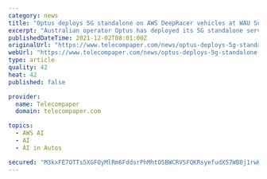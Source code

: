 ```yaml
---
category: news
title: "Optus deploys 5G standalone on AWS DeepRacer vehicles at WAU Super-Fast 5 e-racing event"
excerpt: "Australian operator Optus has deployed its 5G standalone service on AWS DeepRacer vehicles at the track in Bathurst with Walkinshaw Andretti United and AWS. Lead driver from Walkinshaw Andretti United (WAU),"
publishedDateTime: 2021-12-02T08:01:00Z
originalUrl: "https://www.telecompaper.com/news/optus-deploys-5g-standalone-on-aws-deepracer-vehicles-at-wau-super-fast-5-e-racing-event--1406273"
webUrl: "https://www.telecompaper.com/news/optus-deploys-5g-standalone-on-aws-deepracer-vehicles-at-wau-super-fast-5-e-racing-event--1406273"
type: article
quality: 42
heat: 42
published: false

provider:
  name: Telecompaper
  domain: telecompaper.com

topics:
  - AWS AI
  - AI
  - AI in Autos

secured: "M3kxFE7OTTs5XGFOyMlRm6FddsrPhMhtO5BWCRVSFQKRsyefudX57WB0j1rwKiFMPiEkMf86QPC0U/vWgmnhB41Ff3tXRs78RAkTQLF6kIXoiOlY0XXeKJC2Us16Ev/XVCyDNEMwOjqEXZS3qMSWuHARpdBUUxAohFZlEb6FSJnv+TnTzupkI9RyI8EXQOPqXzNd0YSw7y5f8i0YOPbU/uxI4xbsdbVFDvLUm7i9y9hjIOTTA2Gb6Bitn83S8iU2nhgPKSyF6ZqKxQloprhGeU4sh8aCevVCRlqIUn1OaElgmb9QZxfQTmj2udxQ22yKNWfB8IZpBedHpbT6JSo1HpSytEQxdKBM3pUsXQZHZPs=;I8PTLcDaql4spO+Nt90Xtw=="
---
```


